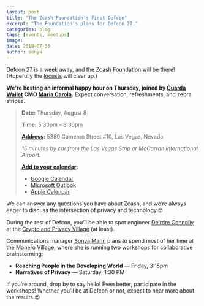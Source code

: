 ```yaml
---
layout: post
title: "The Zcash Foundation's First Defcon"
excerpt: "The Foundation's plans for Defcon 27."
categories: blog
tags: [events, meetups]
image:
date: 2019-07-30
author: sonya
---
```


[Defcon 27](https://www.defcon.org/html/defcon-27/dc-27-index.html) is a week away, and the Zcash Foundation will be there! (Hopefully the [locusts](https://twitter.com/RachelTobac/status/1154933360957054976) will clear up.)

**We're hosting an informal happy hour on Thursday, joined by [Guarda Wallet](https://guarda.co/) CMO [Maria Carola](https://twitter.com/MarijaCarola).** Expect conversation, refreshments, and zebra stripes.

> **Date:** Thursday, August 8
>
> **Time:** 5:30pm – 8:30pm
>
> **[Address](https://goo.gl/maps/f1jH6DtisRrtWcy3A):** 5380 Cameron Street #10, Las Vegas, Nevada
>
> _15 minutes by car from the Las Vegas Strip or McCarran International Airport._
>
> **[Add to your calendar](https://stuff.li/4RzQZy3C):**
> * [Google Calendar](https://www.google.com/calendar/event?action=TEMPLATE&text=Zcash+Foundation+Happy+Hour&details=Our+first+Defcon%21+Snacks%2C+drinks%2C+and+private+cryptocurrency+%F0%9F%8E%89&location=5380+Cameron+Street+%2310+Las+Vegas%2C+NV+89118&dates=20190808T173000/20190808T203000&ctz=America%2FLos_Angeles)
> * [Microsoft Outlook](https://api.stuff.li/api/v1/event/ical?token=eyJpdiI6ImVEQjBIb2Q1VlcxQitYWDg3K1wva2lRPT0iLCJ2YWx1ZSI6IkkxOEZ1QWdac3RUY1prVm5cLzM3dFR2Z0l5NWo0R0xCRlwvT0ZcL3dlVmhjWjZLMkpxZWsxU2VuMVdCeHpmelJZTjkiLCJtYWMiOiJmOTAwNDU5MWYyYjk1MDA3MmFiNjc4M2YxOWVmYmMwNWQzMzQ5NGU3NGE2MTEwNzE1MDIwNGUzOWFlZWNiYmRmIn0=&client=outlook)
> * [Apple Calendar](https://api.stuff.li/api/v1/event/ical?token=eyJpdiI6InE3UjE4VlQwZEp3ZzB1anVscjFwQmc9PSIsInZhbHVlIjoiTkNDbTIyMHNGbXJzVWZ0cjh3VXJzTDA3QThqM3dYTVhmNXY4ZjJPS1wvSis4bFVjeUU3QzJLV3Mzd3dyRkRNNmkiLCJtYWMiOiJmNWYyZjExMGY5MWY5M2IzM2E3NTlkZjU4N2QzYTAyOGEzYmQyYjFmZDczYjdhZTBkNzVlNGE3Yzk3ZWM3NWUwIn0=&client=apple)

We can answer any questions you have about Zcash, and we’re always eager to discuss the intersection of privacy and technology 🤓

During the rest of Defcon, you’ll be able to spot engineer [Deirdre Connolly](https://twitter.com/durumcrustulum) at the [Crypto and Privacy Village](https://cryptovillage.org/) (at least).

Communications manager [Sonya Mann](https://twitter.com/sonyasupposedly) plans to spend most of her time at the [Monero Village](http://monerovillage.org/), where she is running two workshops for collaborative brainstorming:

* **Reaching People in the Developing World** — Friday, 3:15pm
* **Narratives of Privacy** — Saturday, 1:30 PM

If you’re around, drop by to say hello! Even better, participate in the workshops! Whether you’ll be at Defcon or not, expect to hear more about the results 😉

